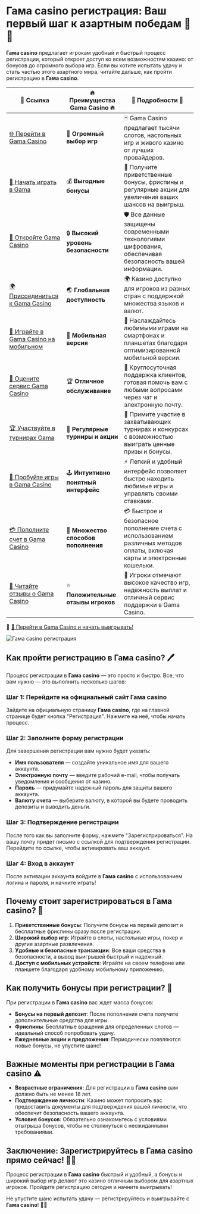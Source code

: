 # Гама casino регистрация: Ваш первый шаг к азартным победам 🎰🎉

**Гама casino** предлагает игрокам удобный и быстрый процесс регистрации, который откроет доступ ко всем возможностям казино: от бонусов до огромного выбора игр. Если вы хотите испытать удачу и стать частью этого азартного мира, читайте дальше, как пройти регистрацию в **Гама casino**.

| 🔗 **Ссылка**                                         | 🔥 **Преимущества Gama Casino** 🔥  | 🌟 **Подробности** 🌟 |
|-----------------------------------------------------|-------------------------------------|----------------------|
| [🌐 Перейти в Gama Casino](https://brandplay.link/j6NMKsDz) | 🎰 **Огромный выбор игр**            | 🃏 Gama Casino предлагает тысячи слотов, настольных игр и живого казино от лучших провайдеров. |
| [💸 Начать играть в Gama](https://brandplay.link/j6NMKsDz) | 💰 **Выгодные бонусы**                | 🎁 Получите приветственные бонусы, фриспины и регулярные акции для увеличения ваших шансов на выигрыш. |
| [🔐 Откройте Gama Casino](https://brandplay.link/j6NMKsDz) | 🔒 **Высокий уровень безопасности**    | 🛡️ Все данные защищены современными технологиями шифрования, обеспечивая безопасность вашей информации. |
| [🌍 Присоединиться к Gama Casino](https://brandplay.link/j6NMKsDz) | 🌏 **Глобальная доступность**         | 🌍 Казино доступно для игроков из разных стран с поддержкой множества языков и валют. |
| [📱 Играйте в Gama Casino на мобильном](https://brandplay.link/j6NMKsDz) | 📲 **Мобильная версия**                | 📱 Наслаждайтесь любимыми играми на смартфонах и планшетах благодаря оптимизированной мобильной версии. |
| [🔧 Оцените сервис Gama Casino](https://brandplay.link/j6NMKsDz) | 🏆 **Отличное обслуживание**          | 🤝 Круглосуточная поддержка клиентов, готовая помочь вам с любыми вопросами через чат и электронную почту. |
| [🏆 Участвуйте в турнирах Gama](https://brandplay.link/j6NMKsDz) | 🎉 **Регулярные турниры и акции**      | 🥇 Примите участие в захватывающих турнирах и конкурсах с возможностью выиграть ценные призы и бонусы. |
| [🎯 Пробуйте игры в Gama Casino](https://brandplay.link/j6NMKsDz) | 🕹️ **Интуитивно понятный интерфейс**   | ⚡ Легкий и удобный интерфейс позволяет быстро находить любимые игры и управлять своими ставками. |
| [💳 Пополните счет в Gama Casino](https://brandplay.link/j6NMKsDz) | 💸 **Множество способов пополнения**    | 💳 Быстрое и безопасное пополнение счета с использованием различных методов оплаты, включая карты и электронные кошельки. |
| [💬 Читайте отзывы о Gama Casino](https://brandplay.link/j6NMKsDz) | ⭐ **Положительные отзывы игроков**     | 👏 Игроки отмечают высокое качество игр, надежность выплат и отличный сервис поддержки в Gama Casino. |

🔗 [🚀 Перейти в Gama Casino и начать выигрывать!](https://brandplay.link/j6NMKsDz)

![Гама casino регистрация](https://imgbb.ru/frontend/posts/creation/2023-07-22/oi161jo2va9xnz4uodk35psn1qej265k1wj.jpg)

## Как пройти регистрацию в Гама casino? 🖊️

Процесс регистрации в **Гама casino** — это просто и быстро. Все, что вам нужно — это выполнить несколько шагов:

### Шаг 1: Перейдите на официальный сайт Гама casino
Зайдите на официальную страницу **Гама casino**, где на главной странице будет кнопка "Регистрация". Нажмите на неё, чтобы начать процесс.

### Шаг 2: Заполните форму регистрации
Для завершения регистрации вам нужно будет указать:
- **Имя пользователя** — создайте уникальное имя для вашего аккаунта.
- **Электронную почту** — введите рабочий e-mail, чтобы получать уведомления и сообщения от казино.
- **Пароль** — придумайте надежный пароль для защиты вашего аккаунта.
- **Валюту счета** — выберите валюту, в которой вы будете проводить депозиты и выводить деньги.

### Шаг 3: Подтверждение регистрации
После того как вы заполните форму, нажмите "Зарегистрироваться". На вашу почту придет письмо с ссылкой для подтверждения регистрации. Перейдите по ссылке, чтобы активировать ваш аккаунт.

### Шаг 4: Вход в аккаунт
После активации аккаунта войдите в **Гама casino** с использованием логина и пароля, и начните играть!

## Почему стоит зарегистрироваться в Гама casino? 🎁

1. **Приветственные бонусы**: Получите бонусы на первый депозит и бесплатные фриспины сразу после регистрации.
2. **Широкий выбор игр**: Играйте в слоты, настольные игры, покер и другие азартные развлечения.
3. **Удобные и безопасные транзакции**: Все ваши средства в безопасности, а вывод выигрышей быстрый и надежный.
4. **Доступ с мобильных устройств**: Играйте на своем телефоне или планшете благодаря удобному мобильному приложению.

## Как получить бонусы при регистрации? 💸

При регистрации в **Гама casino** вас ждет масса бонусов:
- **Бонусы на первый депозит**: После пополнения счета получите дополнительные средства для игры.
- **Фриспины**: Бесплатные вращения для определенных слотов — идеальный способ попробовать удачу.
- **Ежедневные акции и предложения**: Периодически появляются новые бонусы, не упустите шанс!

## Важные моменты при регистрации в Гама casino ⚠️

- **Возрастные ограничения**: Для регистрации в **Гама casino** вам должно быть не менее 18 лет.
- **Подтверждение личности**: Казино может попросить вас предоставить документы для подтверждения вашей личности, что обеспечит безопасность вашего аккаунта.
- **Условия бонусов**: Обязательно ознакомьтесь с условиями отыгрыша бонусов, чтобы не столкнуться с неожиданными требованиями.

## Заключение: Зарегистрируйтесь в Гама casino прямо сейчас! 🎰🔥

Процесс регистрации в **Гама casino** быстрый и удобный, а бонусы и широкий выбор игр делают это казино отличным выбором для азартных игроков. Пройдите регистрацию сегодня и начните выигрывать!

Не упустите шанс испытать удачу — регистрируйтесь и выигрывайте с **Гама casino**! 🌟💸
